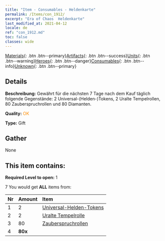 ```yaml
---
title: "Item - Consumables - Heldenkarte"
permalink: /Items/con_1912/
excerpt: "Era of Chaos  Heldenkarte"
last_modified_at: 2021-04-12
locale: de
ref: "con_1912.md"
toc: false
classes: wide
---
```

 [Materials](/de/Items/){: .btn .btn--primary}[Artifacts](/de/Items/Artifacts/){: .btn .btn--success}[Units](/de/Items/Units/){: .btn .btn--warning}[Heroes](/de/Items/Heroes/){: .btn .btn--danger}[Consumables](/de/Items/Consumables/){: .btn .btn--info}[Unknown](/de/Items/Unknown/){: .btn .btn--primary}

## Details
 **Beschreibung:** Gewährt für die nächsten 7 Tage nach dem Kauf täglich folgende Gegenstände: 2 Universal-(Helden-)Tokens, 2 Uralte Tempelrollen, 80 Zauberspruchrollen und 80 Diamanten.

 **Quality:** <span style="color: #FF8C00">OK</span>

 **Type:** Gift

## Gather

  None

## This item contains:

 **Required Level to open:** 1

 7 You would get **ALL** items  from:

  | Nr | Amount |     Item    |
  |:---|:-------|:------------|
  | 1 | 2 | [Universal-Helden-Tokens](/de/Items/her_358/) | 
  | 2 | 2 | [Uralte Tempelrolle](/de/Items/con_697/) | 
  | 3 | 80 | [Zauberspruchrollen](/de/Items/con_694/) | 
  | 4 |  **80x** | <i class="fas fa-gem"/> |  | 
